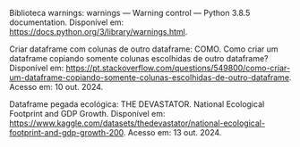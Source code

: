 Biblioteca warnings: warnings — Warning control — Python 3.8.5 documentation. Disponível em: https://docs.python.org/3/library/warnings.html.
 
Criar dataframe com colunas de outro dataframe: COMO. Como criar um dataframe copiando somente colunas escolhidas de outro dataframe? Disponível em: https://pt.stackoverflow.com/questions/549800/como-criar-um-dataframe-copiando-somente-colunas-escolhidas-de-outro-dataframe. Acesso em: 10 out. 2024.

Dataframe pegada ecológica: THE DEVASTATOR. National Ecological Footprint and GDP Growth. Disponível em: https://www.kaggle.com/datasets/thedevastator/national-ecological-footprint-and-gdp-growth-200. Acesso em: 13 out. 2024.
